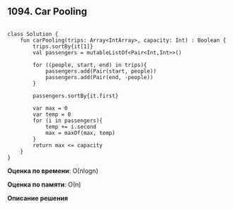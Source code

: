 ## 1094. Car Pooling


```

class Solution {
    fun carPooling(trips: Array<IntArray>, capacity: Int) : Boolean {
        trips.sortBy{it[1]}
        val passengers = mutableListOf<Pair<Int,Int>>()
        
        for ((people, start, end) in trips){
            passengers.add(Pair(start, people))
            passengers.add(Pair(end, -people))
        }
        
        passengers.sortBy{it.first}
        
        var max = 0
        var temp = 0
        for (i in passengers){
            temp += i.second
            max = maxOf(max, temp)
        }
        return max <= capacity
    }
}

```

**Оценка по времени**: О(nlogn)


**Оценка по памяти**: О(n)


**Описание решения**
```

```